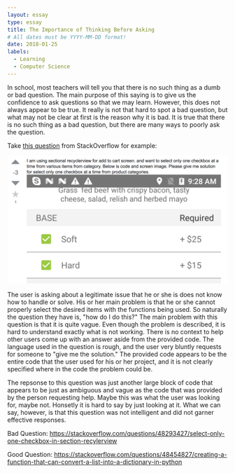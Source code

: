 ```yaml
---
layout: essay
type: essay
title: The Importance of Thinking Before Asking
# All dates must be YYYY-MM-DD format!
date: 2018-01-25
labels:
  - Learning
  - Computer Science
---
```


In school, most teachers will tell you that there is no such thing as a dumb or bad question. The main purpose of this saying is to give us the confidence to ask questions so that we may learn. However, this does not always appear to be true. It really is not that hard to spot a bad question, but what may not be clear at first is the reason why it is bad. It is true that there is no such thing as a bad question, but there are many ways to poorly ask the question. 

Take [this question](https://stackoverflow.com/questions/48293427/select-only-one-checkbox-in-section-recylerview) from StackOverflow for example: 

<img class="ui large rounded image" src="../images/BadQuestion.png">

The user is asking about a legitimate issue that he or she is does not know how to handle or solve. His or her main problem is that he or she cannot properly select the desired items with the functions being used. So naturally the question they have is, "how do I do this?" The main problem with this question is that it is quite vague. Even though the problem is described, it is hard to understand exactly what is not working. There is no context to help other users come up with an answer aside from the provided code. The language used in the question is rough, and the user very bluntly requests for someone to "give me the solution." The provided code appears to be the entire code that the user used for his or her project, and it is not clearly specified where in the code the problem could be. 

The repsonse to this question was just another large block of code that appears to be just as ambiguous and vague as the code that was provided by the person requesting help. Maybe this was what the user was looking for, maybe not. Honsetly it is hard to say by just looking at it. What we can say, however, is that this question was not intelligent and did not garner effective responses. 

Bad Question: https://stackoverflow.com/questions/48293427/select-only-one-checkbox-in-section-recylerview

Good Question: https://stackoverflow.com/questions/48454827/creating-a-function-that-can-convert-a-list-into-a-dictionary-in-python
